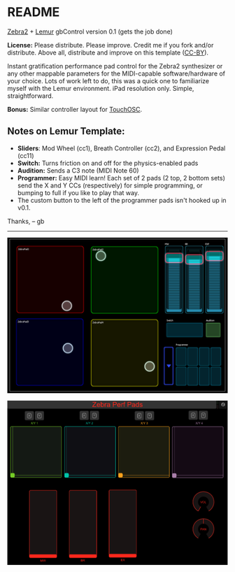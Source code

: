 # README

[Zebra2](http://www.u-he.com/zebra/) + [Lemur](http://liine.net/en/products/lemur/) gbControl version 0.1 (gets the job done)

**License:** Please distribute. Please improve. Credit me if you fork and/or distribute. Above all, distribute and improve on this template ([CC-BY](http://creativecommons.org/licenses/by/3.0/)).

Instant gratification performance pad control for the Zebra2 synthesizer or any other mappable parameters for the MIDI-capable software/hardware of your choice. Lots of work left to do, this was a quick one to familiarize myself with the Lemur environment. iPad resolution only. Simple, straightforward.

**Bonus:** Similar controller layout for [TouchOSC](http://hexler.net/software/touchosc).

## Notes on Lemur Template:
* **Sliders**: Mod Wheel (cc1), Breath Controller (cc2), and Expression Pedal (cc11)
* **Switch:** Turns friction on and off for the physics-enabled pads
* **Audition:** Sends a C3 note (MIDI Note 60)
* **Programmer:** Easy MIDI learn! Each set of 2 pads (2 top, 2 bottom sets) send the X and Y CCs (respectively) for simple programming, or bumping to full if you like to play that way.
* The custom button to the left of the programmer pads isn't hooked up in v0.1.

Thanks, – gb

---

![](gbControl-LZ2.png)

![](gbControl-TZ2.png)